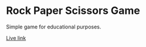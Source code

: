 # Rock Paper Scissors Game

Simple game for educational purposes.

[Live link](https://ezequielcaste.github.io/rock-paper-scissors/)
